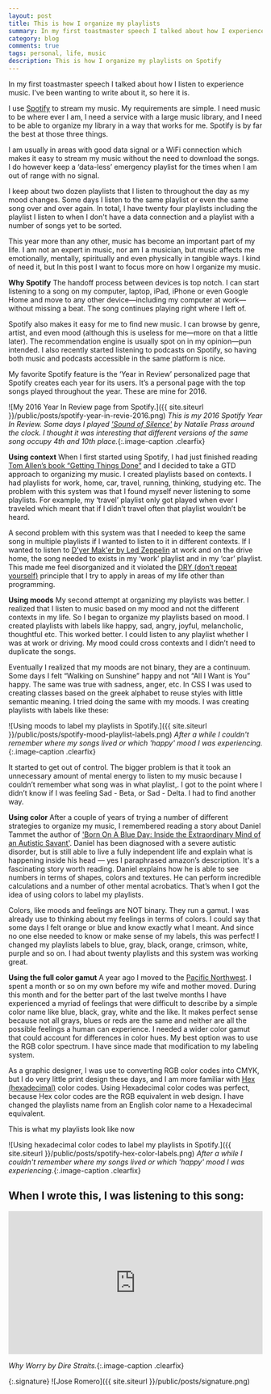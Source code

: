 ```yaml
---
layout: post
title: This is how I organize my playlists
summary: In my first toastmaster speech I talked about how I experience music. I’ve been wanting to write about it, so here it is.
category: blog
comments: true
tags: personal, life, music
description: This is how I organize my playlists on Spotify
---
```


In my first toastmaster speech I talked about how I listen to experience music. I’ve been wanting to write about it, so here it is. 

I use [Spotify](http://spotify.com) to stream my music. My requirements are simple. I need music to be where ever I am, I need a service with a large music library, and I need to be able to organize my library in a way that works for me. Spotify is by far the best at those three things.

I am usually in areas with good data signal or a WiFi connection which makes it easy to stream my music without the need to download the songs. I do however keep a ‘data-less’ emergency playlist for the times when I am out of range with no signal.

I keep about two dozen playlists that I listen to throughout the day as my mood changes. Some days I listen to the same playlist or even the same song over and over again. In total, I have twenty four playlists including the playlist I listen to when I don't have a data connection and a playlist with a number of songs yet to be sorted.

This year more than any other, music has become an important part of my life. I am not an expert in music, nor am I a musician, but music affects me emotionally, mentally, spiritually and even physically in tangible ways. I kind of need it, but In this post I want to focus more on how I organize my music.

**Why Spotify**
The handoff process between devices is top notch. I can start listening to a song on my computer, laptop, iPad, iPhone or even Google Home and move to any other device—including my computer at work—without missing a beat. The song continues playing right where I left of.

Spotify also makes it easy for me to find new music. I can browse by genre, artist, and even mood (although this is useless for me—more on that a little later). The recommendation engine is usually spot on in my opinion—pun intended. I also recently started listening to podcasts on Spotify, so having both music and podcasts accessible in the same platform is nice.

My favorite Spotify feature is the ‘Year in Review’ personalized page that Spotify creates each year for its users. It’s a personal page with the top songs played throughout the year. These are mine for 2016.

![My 2016 Year In Review page from Spotify.]({{ site.siteurl }}/public/posts/spotify-year-in-revie-2016.png)
*This is my 2016 Spotify Year In Review. Some days I played ['Sound of Silence'](https://youtu.be/WretD-Hk5xk) by Natalie Prass around the clock. I thought it was interesting that different versions of the same song occupy 4th and 10th place.*{:.image-caption .clearfix}

**Using context**
When I first started using Spotify, I had just finished reading [Tom Allen’s book “Getting Things Done”](http://a.co/h4p7lcU) and I decided to take a GTD approach to organizing my music. I created playlists based on contexts. I had playlists for work, home, car, travel, running, thinking, studying etc. The problem with this system was that I found myself never listening to some playlists. For example, my ‘travel’ playlist only got played when ever I traveled which meant that if I didn’t travel often that playlist wouldn’t be heard.

A second problem with this system was that I needed to keep the same song in multiple playlists if I wanted to listen to it in different contexts. If I wanted to listen to [D'yer Mak'er by Led Zeppelin](https://youtu.be/xje-1sw3T0s) at work and on the drive home, the song needed to exists in my ‘work’ playlist and in my ‘car’ playlist. This made me feel disorganized and it violated the [DRY (don’t repeat yourself)](https://en.wikipedia.org/wiki/Don%27t_repeat_yourself) principle that I try to apply in areas of my life other than programming.

**Using moods**
My second attempt at organizing my playlists was better. I realized that I listen to music based on my mood and not the different contexts in my life. So I began to organize my playlists based on mood. I created playlists with labels like happy, sad, angry, joyful, melancholic, thoughtful etc. This worked better. I could listen to any playlist whether I was at work or driving. My mood could cross contexts and I didn’t need to duplicate the songs.

Eventually I realized that my moods are not binary, they are a continuum. Some days I felt “Walking on Sunshine” happy and not “All I Want is You” happy. The same was true with sadness, anger, etc. In CSS I was used to creating classes based on the greek alphabet to reuse styles with little semantic meaning. I tried doing the same with my moods. I was creating playlists with labels like these:

![Using moods to label my playlists in Spotify.]({{ site.siteurl }}/public/posts/spotify-mood-playlist-labels.png)
*After a while I couldn't remember where my songs lived or which 'happy' mood I was experiencing.*{:.image-caption .clearfix}

It started to get out of control. The bigger problem is that it took an unnecessary amount of mental energy to listen to my music because I couldn’t remember what song was in what playlist,. I got to the point where I didn’t know if I was feeling Sad - Beta, or Sad - Delta. I had to find another way.

**Using color**
After a couple of years of trying a number of different strategies to organize my music, I remembered reading a story about  Daniel Tammet the author of ['Born On A Blue Day: Inside the Extraordinary Mind of an Autistic Savant'](http://a.co/8EVZq5w). Daniel has been diagnosed with a severe autistic disorder, but is still able to live a fully independent life and explain what is happening inside his head — yes I paraphrased amazon’s description. It's a fascinating story worth reading. Daniel explains how he is able to see numbers in terms of shapes, colors and textures. He can perform incredible calculations and a number of other mental acrobatics. That’s when I got the idea of using colors to label my playlists.

Colors, like moods and feelings are NOT binary. They run a gamut. I was already use to thinking about my feelings in terms of colors. I could say that some days I felt orange or blue and know exactly what I meant. And since no one else needed to know or make sense of my labels, this was perfect! I changed my playlists labels to blue, gray, black, orange, crimson, white, purple and so on. I had about twenty playlists and this system was working great.

**Using the full color gamut**
A year ago I moved to the [Pacific Northwest](https://www.myellensburg.com/). I spent a month or so on my own before my wife and mother moved. During this month and for the better part of the last twelve months I have experienced a myriad of feelings that were difficult to describe by a simple color name like blue, black, gray, white and the like. It makes perfect sense because not all grays, blues or reds are the same and neither are all the possible feelings a human can experience. I needed a wider color gamut that could account for differences in color hues. My best option was to use the RGB color spectrum. I have since made that modification to my labeling system.

As a graphic designer, I was use to converting RGB color codes into CMYK, but I do very little print design these days, and I am more familiar with [Hex (hexadecimal)](http://htmlcolorcodes.com/) color codes. Using Hexadecimal color codes was perfect, because Hex color codes are the RGB equivalent in web design. I have changed the playlists name from an English color name to a Hexadecimal equivalent.

This is what my playlists look like now

![Using hexadecimal color codes to label my playlists in Spotify.]({{ site.siteurl }}/public/posts/spotify-hex-color-labels.png)
*After a while I couldn't remember where my songs lived or which 'happy' mood I was experiencing.*{:.image-caption .clearfix}

## When I wrote this, I was listening to this song:
 <style>.embed-container { position: relative; padding-bottom: 56.25%; height: 0; overflow: hidden; max-width: 100%; } .embed-container iframe, .embed-container object, .embed-container embed { position: absolute; top: 0; left: 0; width: 100%; height: 100%; }</style>
<div class='embed-container'><iframe src='https://www.youtube.com/embed/_03uXQiz6eY?rel=0&amp;t=27s&amp;showinfo=0' frameborder='0' allowfullscreen></iframe></div>

*Why Worry by Dire Straits.*{:.image-caption .clearfix}

{:.signature}
![Jose Romero]({{ site.siteurl }}/public/posts/signature.png)
